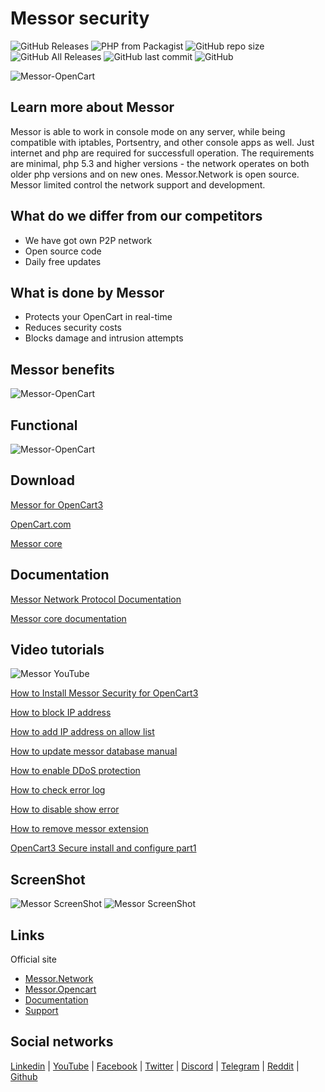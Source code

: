 # Messor security
![GitHub Releases](https://img.shields.io/github/downloads/messor-network/messor-opencart/latest/total) 
![PHP from Packagist](https://img.shields.io/packagist/php-v/wwood-dev/messor) 
![GitHub repo size](https://img.shields.io/github/repo-size/messor-network/messor-opencart) 
![GitHub All Releases](https://img.shields.io/github/downloads/messor-network/messor-opencart/total) 
![GitHub last commit](https://img.shields.io/github/last-commit/messor-network/messor-opencart) ![GitHub](https://img.shields.io/github/license/messor-network/messor-opencart)

![Messor-OpenCart](https://s3.dropmefiles.top/ua/i/e8792705b5cea2f03388f86885f645a3/1cda9e3ead7c683d2e6143ccee300b56)

## Learn more about Messor ##
Messor is able to work in console mode on any server, while being compatible with iptables, Portsentry, and other console apps as well. Just internet and php are required for successfull operation. The requirements are minimal, php 5.3 and higher versions - the network operates on both older php versions and on new ones. Messor.Network is open source. Messor limited control the network support and development.



## What do we differ from our competitors ##

+ We have got own P2P network
+ Open source code
+ Daily free updates



## What is done by Messor ##

+ Protects your OpenCart in real-time
+ Reduces security costs
+ Blocks damage and intrusion attempts



## Messor benefits ##

![Messor-OpenCart](https://s3.dropmefiles.top/ua/i/e8792705b5cea2f03388f86885f645a3/625fd7b21ad718dc3e852f4836b842da)



## Functional ##
![Messor-OpenCart](https://s3.dropmefiles.top/ua/i/e8792705b5cea2f03388f86885f645a3/71a2d428e6cb4e28a57755a8beda47af)



## Download ##
[Messor for OpenCart3](https://github.com/messor-network/messor-opencart/releases)

[OpenCart.com](https://www.opencart.com/index.php?route=marketplace/extension/info&extension_id=42800)

[Messor core](https://github.com/messor-network/messor-kernel)


## Documentation ##
[Messor Network Protocol Documentation](https://doc.messor.network/ru/protocol/)

[Messor core documentation](https://doc.messor.network/lib/)



## Video tutorials ##
![Messor YouTube](https://i.ibb.co/PZH4yWN/4.png)

[How to Install Messor Security for OpenCart3](https://www.youtube.com/watch?v=ITUAnl4-ZDA)

[How to block IP address](https://www.youtube.com/watch?v=2BJpZt0urhQ)

[How to add IP address on allow list](https://www.youtube.com/watch?v=xKPF8TA6U3Y)

[How to update messor database manual](https://www.youtube.com/watch?v=EieVmN0SdZ0)

[How to enable DDoS protection](https://www.youtube.com/watch?v=ertBWieAlgA)

[How to check error log](https://www.youtube.com/watch?v=lv-DEPmgHr0)

[How to disable show error](https://www.youtube.com/watch?v=-2ltdv2SLc0)

[How to remove messor extension](https://www.youtube.com/watch?v=2LjvRFi4ozc)

[OpenCart3 Secure install and configure part1](https://www.youtube.com/watch?v=cf2Z6HjIHkQ)


## ScreenShot ##
![Messor ScreenShot](https://i.ibb.co/WysCnr7/Frame-16812.png)
![Messor ScreenShot](https://i.ibb.co/4RKp3gL/12.gif)



## Links ##
Official site
+ [Messor.Network](https://messor.network/)
+ [Messor.Opencart](https://opencart.messor.network/)
+ [Documentation](https://doc.messor.network/)
+ [Support](messor.network/Support/)



## Social networks ##
[Linkedin](https://www.linkedin.com/company/messor-limited/) |
[YouTube](https://www.youtube.com/channel/UCon88PdrKMQTjuAYCkWjn1g) |
[Facebook](https://www.facebook.com/MessorNetwork) |
[Twitter](https://twitter.com/MessorNetwork/) |
[Discord](https://discord.gg/jpbVdvfj) |
[Telegram](https://t.me/MessorNetwork) |
[Reddit](https://www.reddit.com/user/Messor-Network) |
[Github](https://github.com/messor-network)




